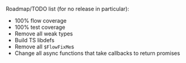Roadmap/TODO list (for no release in particular):

* 100% flow coverage
* 100% test coverage
* Remove all weak types
* Build TS libdefs
* Remove all `$FlowFixMe`s
* Change all async functions that take callbacks to return promises
